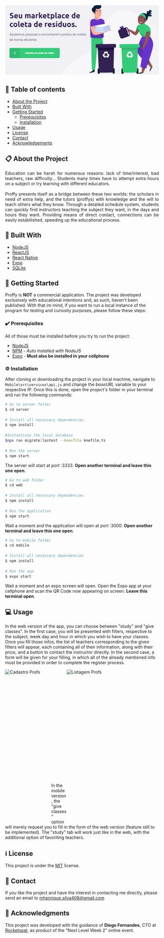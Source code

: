 <h1 align="center"><img alt="Logo" src="./web/src/assets/prints/EColeta-Landing.png" /></h1>

## :bookmark: Table of contents
- [About the Project](#clipboard-about-the-project)
- [Built With](#hammer-built-with)
- [Getting Started](#rocket-getting-started)
  - [Prerequisites](#heavy_check_mark-prerequisites)
  - [Installation](#gear-installation)
- [Usage](#computer-usage)
- [License](#information_source-license)
- [Contact](#email-contact)
- [Acknowledgements](#purple_heart-acknowledgments)

## :clipboard: About the Project
   <p align="justify">Education can be harsh for numerous reasons: lack of time/interest, bad teachers, raw difficulty... Students many times have to attempt extra hours on a subject or try learning with different educators.<br /><br />
   Proffy presents itself as a bridge between these two worlds: the scholars in need of extra help, and the tutors (proffys) with knowledge and the will to teach others what they know. Through a detailed schedule system, students can quickly find instructors teaching the subject they want, in the days and hours they want. Providing means of direct contact, connections can be easily estabilished, speeding up the educational process.</p>
   
## :hammer: Built With
  - [NodeJS](https://nodejs.org/en/)
  - [ReactJS](https://reactjs.org/)
  - [React Native](https://reactnative.dev/)
  - [Expo](https://expo.io/)
  - [SQLite](https://www.sqlite.org/index.html)
  
## :rocket: Getting Started
Proffy is **NOT** a commercial application. The project was developed exclusively with educational intentions and, as such, haven't been published. With that im mind, if you want to run a local instance of the program for testing and curiosity purposes, please follow these steps:
### :heavy_check_mark: Prerequisites
All of those must be installed before you try to run the project:
  - [NodeJS](https://nodejs.org/en/download/)
  - [NPM](https://www.npmjs.com/get-npm) - *Auto installed with NodeJS*
  - [Expo](https://expo.io/) - **Must also be installed in your cellphone**
### :gear: Installation
After cloning or downloading the project in your local machine, navigate to `Mobile\src\services\api.js` and change the *baseURL* variable to your respective IP. Once this is done, open the project's folder in your terminal and run the following commands:
  ```bash
  # Go to server folder
  $ cd server
  
  # Install all necessary dependencies
  $ npm install
  
  #Instantiate the local database
  $npx run migrate:lastest --knexfile knefile.ts
  
  # Run the server
  $ npm start
  ```
The server will start at port :3333. **Open another terminal and leave this one open**.
  ```bash
  # Go to web folder
  $ cd web
  
  # Install all necessary dependencies
  $ npm install
  
  # Run the application
  $ npm start
  ```
Wait a moment and the application will open at port :3000. **Open another terminal and leave this one open**.
  ```bash
  # Go to mobile folder
  $ cd mobile
  
  # Install all necessary dependencies
  $ npm install
  
  # Run the app
  $ expo start
  ```
Wait a moment and an expo screen will open. Open the Expo app at your cellphone and scan the QR Code now appearing on screen. **Leave this terminal open**.

## :computer: Usage
  In the web version of the app, you can choose between "study" and "give classes". In the first case, you will be presented with filters, respective to the subject, week day and hour in which you wish to have your classes. Once you fill those infos, the list of teachers corresponding to the given filters will appear, each containing all of their information, along with their price, and a button to contact the instructor directly. In the second case, a form will be given for your filling, in which all of the already mentioned info must be provided in order to complete the register process.
  <br />
  
  <img align="left" width="30%" height="500" alt="Cadastro Profs" src="web/src/assets/prints/Proffy-Cadastro-Profs.png">
  <img align="right" width="60%" height="500" alt="Listagem Profs" src="web/src/assets/prints/Proffy-Listagem-Profs.png">
  
  <br /><br /><br /><br /><br /><br /><br /><br /><br /><br /><br /><br /><br /><br /><br /><br /><br /><br /><br /><br /><br />
  
  In the mobile version, the "give classes" option will merely request you to fill in the form of the web version (feature still to be implemented). The "study" tab will work just like in the web, with the additional option of favoriting teachers.
    
## :information_source: License
  This project is under the [MIT](LICENSE.md) license.
## :email: Contact
  If you like the project and have the interest in contacting me directly, please send an email to [mhenrique.silva408@gmail.com](mhenrique.silva408@gmail.com)
## :purple_heart: Acknowledgments
  This project was developed with the guidance of **Diego Fernandes**, CTO at [Rocketseat](https://rocketseat.com.br/), as product of the "Next Level Week 2" online event.

